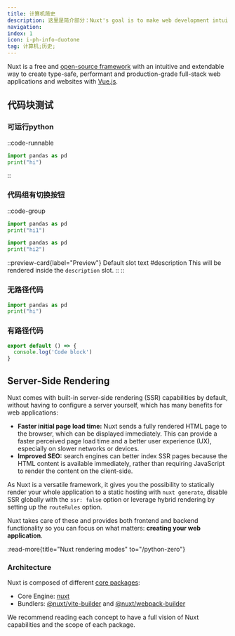 ```yaml
---
title: 计算机简史
description: 这里是简介部分：Nuxt's goal is to make web development intuitive and performant with a great Developer Experience in mind.
navigation:
index: 1
icon: i-ph-info-duotone
tag: 计算机;历史;
---
```


Nuxt is a free and [open-source framework](https://github.com/nuxt/nuxt) with an intuitive and extendable way to create type-safe, performant and production-grade full-stack web applications and websites with [Vue.js](https://vuejs.org).

## 代码块测试

### 可运行python
::code-runnable
  ```python
  import pandas as pd
  print("hi")
  ```
::

### 代码组有切换按钮

::code-group
  ```python [main1.py] noTag
  import pandas as pd
  print("hi1")
  ```
  ```python [main2.py] noTag
  import pandas as pd
  print("hi2")
  ```
  ::preview-card{label="Preview"}
  Default slot text
  #description
  This will be rendered inside the `description` slot.
  ::
::

### 无路径代码

```python
import pandas as pd
print("hi")
```

### 有路径代码

```js [file.js]{4-6,7} meta-info=val
export default () => {
  console.log('Code block')
}
```



## Server-Side Rendering

Nuxt comes with built-in server-side rendering (SSR) capabilities by default, without having to configure a server yourself, which has many benefits for web applications:

- **Faster initial page load time:** Nuxt sends a fully rendered HTML page to the browser, which can be displayed immediately. This can provide a faster perceived page load time and a better user experience (UX), especially on slower networks or devices.
- **Improved SEO:** search engines can better index SSR pages because the HTML content is available immediately, rather than requiring JavaScript to render the content on the client-side.

As Nuxt is a versatile framework, it gives you the possibility to statically render your whole application to a static hosting with `nuxt generate`,
disable SSR globally with the `ssr: false` option or leverage hybrid rendering by setting up the `routeRules` option.

Nuxt takes care of these and provides both frontend and backend functionality so you can focus on what matters: **creating your web application**.

:read-more{title="Nuxt rendering modes" to="/python-zero"}

### Architecture

Nuxt is composed of different [core packages](https://github.com/nuxt/nuxt/tree/main/packages):

- Core Engine: [nuxt](https://github.com/nuxt/nuxt/tree/main/packages/nuxt)
- Bundlers: [@nuxt/vite-builder](https://github.com/nuxt/nuxt/tree/main/packages/vite) and [@nuxt/webpack-builder](https://github.com/nuxt/nuxt/tree/main/packages/webpack)

We recommend reading each concept to have a full vision of Nuxt capabilities and the scope of each package.
